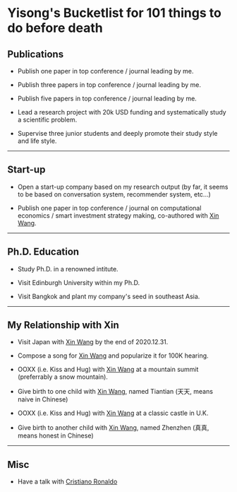 # Yisong's Bucketlist for 101 things to do before death

## Publications

- Publish one paper in top conference / journal leading by me.
- Publish three papers in top conference / journal leading by me.
- Publish five papers in top conference / journal leading by me.

- Lead a research project with 20k USD funding and systematically study a scientific problem.

- Supervise three junior students and deeply promote their study style and life style.

---

## Start-up

- Open a start-up company based on my research output (by far, it seems to be based on conversation system, recommender system, etc...)

- Publish one paper in top conference / journal on computational economics / smart investment strategy making, co-authored with [Xin Wang](https://wangxinalice.com).

---

## Ph.D. Education

- Study Ph.D. in a renowned intitute.

- Visit Edinburgh University within my Ph.D.
- Visit Bangkok and plant my company's seed in southeast Asia.

---

## My Relationship with Xin

- Visit Japan with [Xin Wang](https://wangxinalice.com) by the end of 2020.12.31.

- Compose a song for [Xin Wang](https://wangxinalice.com)  and popularize it for 100K hearing.
- OOXX (i.e. Kiss and Hug) with [Xin Wang](https://wangxinalice.com) at a mountain summit (preferrably a snow mountain).
- Give birth to one child with [Xin Wang](https://wangxinalice.com), named Tiantian (天天, means naive in Chinese)
- OOXX (i.e. Kiss and Hug) with [Xin Wang](https://wangxinalice.com) at a classic castle in U.K.
- Give birth to another child with [Xin Wang](https://wangxinalice.com), named Zhenzhen  (真真, means honest in Chinese)

---

## Misc

- Have a talk with [Cristiano Ronaldo](https://twitter.com/Cristiano?ref_src=twsrc%5Egoogle%7Ctwcamp%5Eserp%7Ctwgr%5Eauthor)